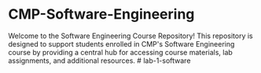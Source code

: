 # CMP-Software-Engineering
Welcome to the Software Engineering Course Repository! This repository is designed to support students enrolled in CMP's Software Engineering course by providing a central hub for accessing course materials, lab assignments, and additional resources.
#   l a b - 1 - s o f t w a r e  
 
